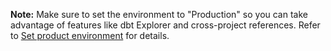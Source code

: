 **Note:** Make sure to set the environment to "Production" so you can take advantage of features like dbt Explorer and cross-project references. Refer to [Set product environment](/docs/deploy/deploy-environments#set-as-production-environment-beta) for details.

